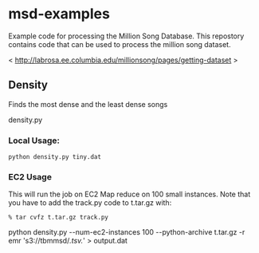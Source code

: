 msd-examples
===========

Example code for processing the Million Song Database. This repostory contains
code that can be used to process the million song dataset.

 < http://labrosa.ee.columbia.edu/millionsong/pages/getting-dataset >

Density
------
Finds the most dense and the least dense songs

density.py


### Local Usage:

    python density.py tiny.dat


### EC2 Usage
This will run the job on EC2 Map reduce on 100 small instances. Note that you have to 
add the track.py code to t.tar.gz with:

    % tar cvfz t.tar.gz track.py

      
  python density.py --num-ec2-instances 100 --python-archive t.tar.gz -r emr 's3://tbmmsd/*.tsv.*' > output.dat



